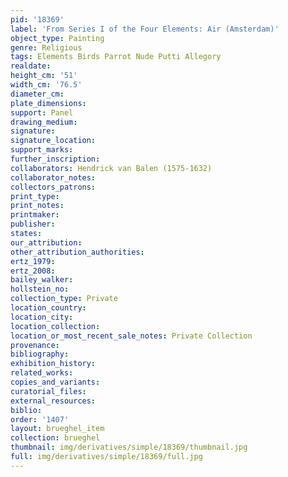 ```yaml
---
pid: '18369'
label: 'From Series I of the Four Elements: Air (Amsterdam)'
object_type: Painting
genre: Religious
tags: Elements Birds Parrot Nude Putti Allegory
realdate: 
height_cm: '51'
width_cm: '76.5'
diameter_cm: 
plate_dimensions: 
support: Panel
drawing_medium: 
signature: 
signature_location: 
support_marks: 
further_inscription: 
collaborators: Hendrick van Balen (1575-1632)
collaborator_notes: 
collectors_patrons: 
print_type: 
print_notes: 
printmaker: 
publisher: 
states: 
our_attribution: 
other_attribution_authorities: 
ertz_1979: 
ertz_2008: 
bailey_walker: 
hollstein_no: 
collection_type: Private
location_country: 
location_city: 
location_collection: 
location_or_most_recent_sale_notes: Private Collection
provenance: 
bibliography: 
exhibition_history: 
related_works: 
copies_and_variants: 
curatorial_files: 
external_resources: 
biblio: 
order: '1407'
layout: brueghel_item
collection: brueghel
thumbnail: img/derivatives/simple/18369/thumbnail.jpg
full: img/derivatives/simple/18369/full.jpg
---
```

